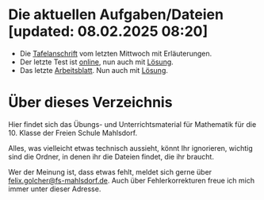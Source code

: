 # Die aktuellen Aufgaben/Dateien [updated: 08.02.2025 08:20]

* Die [Tafelanschrift](mitschriften_und_texte/2025-02-05_p_oldschool.pdf) vom letzten Mittwoch mit Erläuterungen.
* Der letzte Test ist [online](tests/2025-02-05_test-21-zinsen.pdf), nun auch mit [Lösung](tests/2025-02-05_test-21-zinsen-loes.pdf).
* Das letzte [Arbeitsblatt](arbeitsblaetter/aufg-29_2025-02-05-die-zwei-p.pdf). Nun auch mit [Lösung](arbeitsblaetter/loes-29_2025-02-05-die-zwei-p.pdf).


# Über dieses Verzeichnis

Hier findet sich das Übungs- und Unterrichtsmaterial für Mathematik für die 10. Klasse der Freien Schule Mahlsdorf.

Alles, was vielleicht etwas technisch aussieht, könnt Ihr ignorieren, wichtig sind die Ordner, in denen ihr die Dateien findet, die ihr braucht.

Wer der Meinung ist, dass etwas fehlt, meldet sich gerne über [felix.golcher@fs-mahlsdorf.de](mailto:felix.golcher@fs-mahlsdorf.de). Auch über Fehlerkorrekturen freue ich mich immer unter dieser Adresse.
